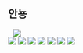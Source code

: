 <h2>안뇽</h2>

<a href="https://www.instagram.com/churi__/">
    <img 
        src="http://img.shields.io/badge/-Instagram-E4405F?style=flat&logo=Instagram&logoColor=white&link=https://www.instagram.com/churi__/"
        style="height : auto; margin-left : 10px; margin-right : 10px;"/>
</a>
<br/>

<img src="https://img.shields.io/badge/Elastic-005571?style=flat-square&logo=Elastic&logoColor=white"/>
<img src="https://img.shields.io/badge/Elasticsearch-005571?style=flat-square&logo=Elasticsearch&logoColor=white"/>
<img src="https://img.shields.io/badge/Logstash-005571?style=flat-square&logo=Logstash&logoColor=white"/>


<img src="https://img.shields.io/badge/React-61DAFB?style=flat-square&logo=React&logoColor=white"/>
<img src="https://img.shields.io/badge/JavaScript-F7DF1E?style=flat-square&logo=Android&logoColor=white"/>
<img src="https://img.shields.io/badge/Kotlin-7F52FF?style=flat-square&logo=Kotlin&logoColor=white"/>

<img src="https://img.shields.io/badge/Android-3DDC84?style=flat-square&logo=JavaScript&logoColor=white"/>

